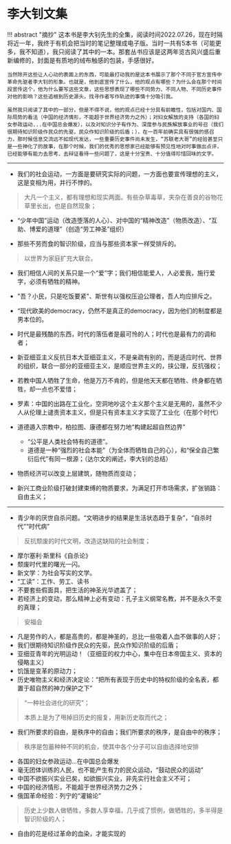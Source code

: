 # 李大钊文集


!!! abstract "摘抄"
    这本书是李大钊先生的全集，阅读时间2022.07.26，现在时隔将近一年，我终于有机会把当时的笔记整理成电子版。当时一共有5本书（可能更多，我不知道），我只阅读了其中的一本。那套丛书应该是这两年览古风兴盛后重新编修的，封面是有质地的绒布触感的包装，手感很好。

    当然除开这些让人心动的表面上的东西，可能最打动我的是这本书展示了那个不同于官方宣传中革命先驱者李大钊的形象。也就是，他到底宣传了什么，他的观点有哪些？为什么会在那个时间段宣传这个，他为什么要写这些文章，这些思想表现了哪些不同势力、不同人物、不同历史事件对他的影响？这些追根到历史源头，找寻作者写作轨迹的事情十分吸引我。
    
    虽然我只阅读了其中的一部分，但是不得不说，他的观点已经十分具有前瞻性，包括对国内、国际局势的看法（中国的经济情形，不能超于世界经济势力之外）；对妇女解放的支持（各国的妇女参政运动...在中国总会爆发），以及对知识分子有作为、深度参与民族解放事业的号召（我们很期待知识阶级作民众的先驱，民众作知识阶级的后盾；），在一百年前确实具有很强的感召力，那时候信息交流远不如现代发达，一些重要历史事件尚未发生，“苏联老大哥”的经验甚至只是一些神化了的故事，在那个时候，我们的优秀的思想家已经能够有预见性地对时事做出点评，已经能够有能力去思考、去辩证看待一些问题了，这是十分宝贵、十分值得珍惜回味的文字。

------------



- 我们的社会运动，一方面是要研究实际的问题，一方面也要宣传理想的主义，这是变相为用，并行不悖的。
> 大凡一个主义，都有理想和现实两面。有些杂草毒草，夹杂在善良的谷物花草里长出，也是自然现象；

- “少年中国”运动（改造堕落的人心）、对中国的“精神改造”（物质改造）、“互助、博爱的道理”（创造“劳工神圣”组织）

- 那些不劳而食的智识阶级，应当与那些资本家一样受排斥的。
> 以世界为家庭扩充大联合。
- 我们相信人间的关系只是一个“爱”字；我们相信能爱人，人必爱我，施行爱字，必须有牺牲的精神。
- "吾？小民，只是吃饭要紧"、斯世有以强权压迫公理者，吾人均应排斥之。
- “现代欧美的democracy，仍然不是真正的democracy，因为他们的制度都是男本位的。
- 时代是最残酷的东西，时代的落伍者是最可怜的人；时代也是最有力的调和者；
- 新亚细亚主义反抗日本大亚细亚主义，不是亲疏有别的，而是适应时代、世界的组织，联合一部分的亚细亚主义，是顺应世界主义的，挟公理，反抗强权；
- 若教中国人牺牲了生命，他是万万不肯的，但是他天天都在牺牲、终身都在牺牲，却一点也不爱惜；
- 罗素：中国的出路在工业化，空洞地吵这个主义那个主义是无用的，虽然不少人从伦理上谴责资本主义，但是只有资本主义才实现了工业化（在那个时代）
- 道德遁入宗教中，柏拉图、康德都在努力地“构建起超自然边界”
    - “公平是人类社会特有的道德”。
    - 道德是一种“强烈的社会本能”（为全体而牺牲自己的心），和“保全自己繁衍后代”有同一根源；（达尔文的阐述，李大钊的总结）

- 物质经济可以改变上层建筑，随物质而变动；
- 新兴工商业阶级打破封建束缚的物质要求，为满足打开市场需求，扩张销路：自由主义；

--------

- 青少年的厌世自杀问题。“文明进步的结果是生活状态趋于复杂”，“自杀时代”“时代病”
> 反抗颓废的时代文明，改造这缺陷的社会制度；

- 摩尔塞利·斯里科《自杀论》
- 颓废时代里的曙光一闪。
- 新文学：为社会写实的文学。
- “工读”：工作、劳工、读书
- 不要套些假面具，把生活的神圣光华遮盖了；
- 若经济上的变动，那么精神上必有变动：孔子主义纲常名教，并不是永久不变的真理；
> 安福会
- 凡是劳作的人，都是高贵的，都是神圣的，总比一些吸着人血不做事的人好；
- 我们很期待知识阶级作民众的先驱，民众作知识阶级的后盾；
- 亚细亚青年的光明运动！（亚细亚的权力中心，集中在日本帝国主义、资本的侵略主义）
- 饥饿是变革的原动力；
- 历史唯物主义和经济决定论：“把所有表现于历史中的特权阶级的全名表，都置于超自然的神力保护之下”
> “一种社会进化的研究”；
>
> 本质上是为了甩掉旧历史的报复，用新历史取而代之；

- 我们所要求的自由，是秩序中的自由；我们所要求的秩序，是自由中的秩序；
> 秩序是包蓄种种不同的机会，使其中各个分子可以自由选择地安排
- 各国的妇女参政运动...在中国总会爆发
- 毫无团体训练的人民，也不能产生有力的民众运动，“鼓动民众的运动”
- 中国不欲振兴实业已矣，如欲振兴实业，非先实行社会主义不可；
- 中国的经济情形，不能超于世界经济势力之外；
- 俄国革命经验：列宁的“灌输论”
> 历史上少数人做牺牲，多数人享幸福，几乎成了惯例，做牺牲的，多半得是智识阶级的人；
-  自由的花是经过革命的血染，才能实现的
